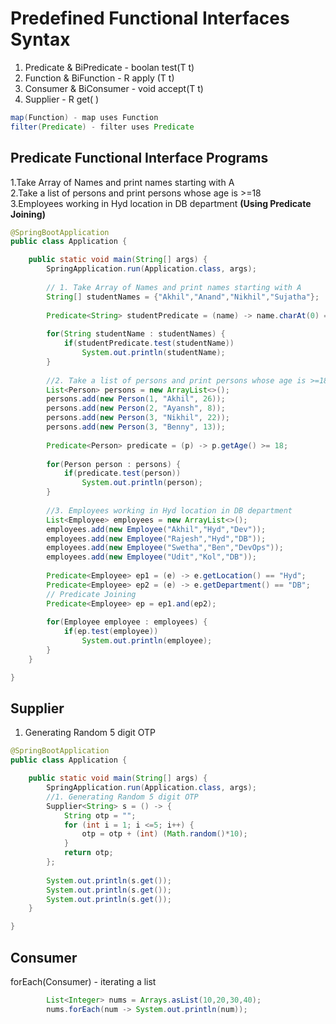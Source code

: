 # Predefined Functional Interfaces Syntax
1. Predicate & BiPredicate - boolan test(T t)
3. Function & BiFunction - R apply (T t)
4. Consumer & BiConsumer - void accept(T t)
5. Supplier - R get( )

```java
map(Function) - map uses Function
filter(Predicate) - filter uses Predicate
```
## Predicate Functional Interface Programs
1.Take Array of Names and print names starting with A <br>
2.Take a list of persons and print persons whose age is >=18<br>
3.Employees working in Hyd location in DB department **(Using Predicate Joining)**<br>
```java
@SpringBootApplication
public class Application {

	public static void main(String[] args) {
		SpringApplication.run(Application.class, args);
		
		// 1. Take Array of Names and print names starting with A
		String[] studentNames = {"Akhil","Anand","Nikhil","Sujatha"};
		
		Predicate<String> studentPredicate = (name) -> name.charAt(0) == 'A';
		
		for(String studentName : studentNames) {
			if(studentPredicate.test(studentName))
				System.out.println(studentName);
		}
		
		//2. Take a list of persons and print persons whose age is >=18
		List<Person> persons = new ArrayList<>();
		persons.add(new Person(1, "Akhil", 26));
		persons.add(new Person(2, "Ayansh", 8));
		persons.add(new Person(3, "Nikhil", 22));
		persons.add(new Person(3, "Benny", 13));
		
		Predicate<Person> predicate = (p) -> p.getAge() >= 18;
		
		for(Person person : persons) {
			if(predicate.test(person))
				System.out.println(person);
		}
		
		//3. Employees working in Hyd location in DB department
		List<Employee> employees = new ArrayList<>();
		employees.add(new Employee("Akhil","Hyd","Dev"));
		employees.add(new Employee("Rajesh","Hyd","DB"));
		employees.add(new Employee("Swetha","Ben","DevOps"));
		employees.add(new Employee("Udit","Kol","DB"));
		
		Predicate<Employee> ep1 = (e) -> e.getLocation() == "Hyd";
		Predicate<Employee> ep2 = (e) -> e.getDepartment() == "DB";
		// Predicate Joining
		Predicate<Employee> ep = ep1.and(ep2);
		
		for(Employee employee : employees) {
			if(ep.test(employee))
				System.out.println(employee);
		}
	}

}
```
## Supplier
1. Generating Random 5 digit OTP
```java
@SpringBootApplication
public class Application {

	public static void main(String[] args) {
		SpringApplication.run(Application.class, args);
		//1. Generating Random 5 digit OTP
		Supplier<String> s = () -> {
			String otp = "";
			for (int i = 1; i <=5; i++) {
				otp = otp + (int) (Math.random()*10);
			}
			return otp;
		};
		
		System.out.println(s.get());
		System.out.println(s.get());
		System.out.println(s.get());
	}

}
```

## Consumer
forEach(Consumer) - iterating a list
```java
		List<Integer> nums = Arrays.asList(10,20,30,40);
		nums.forEach(num -> System.out.println(num));
```
